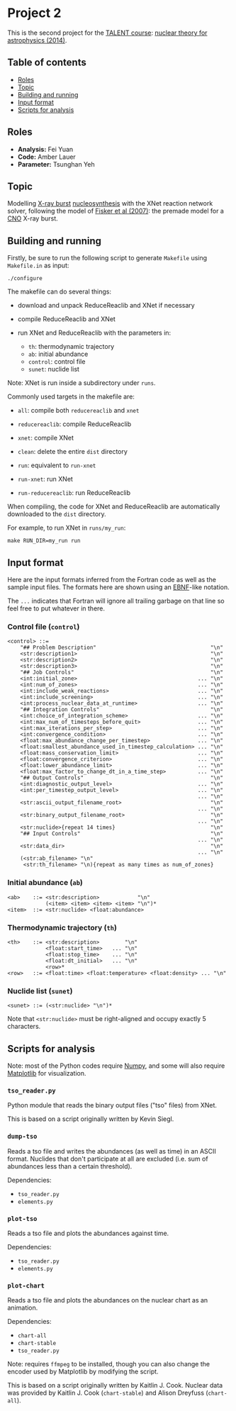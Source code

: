 Project 2
=========

This is the second project for the [TALENT course][1]:
[nuclear theory for astrophysics (2014)][2].


Table of contents
-----------------

  - [Roles](#roles)
  - [Topic](#topic)
  - [Building and running](#building-and-running)
  - [Input format](#input-format)
  - [Scripts for analysis](#scripts-for-analysis)

Roles
-----

  - **Analysis:**     Fei Yuan
  - **Code:**         Amber Lauer
  - **Parameter:**    Tsunghan Yeh

Topic
-----

Modelling [X-ray burst][5] [nucleosynthesis][6] with the XNet reaction network
solver, following the model of [Fisker et al (2007)][3]: the premade model for
a [CNO][4] X-ray burst.

Building and running
--------------------

Firstly, be sure to run the following script to generate `Makefile` using
`Makefile.in` as input:

    ./configure

The makefile can do several things:

  - download and unpack ReduceReaclib and XNet if necessary

  - compile ReduceReaclib and XNet

  - run XNet and ReduceReaclib with the parameters in:
      - `th`: thermodynamic trajectory
      - `ab`: initial abundance
      - `control`: control file
      - `sunet`: nuclide list

Note: XNet is run inside a subdirectory under `runs`.

Commonly used targets in the makefile are:

  - `all`: compile both `reducereaclib` and `xnet`

  - `reducereaclib`: compile ReduceReaclib

  - `xnet`: compile XNet

  - `clean`: delete the entire `dist` directory

  - `run`: equivalent to `run-xnet`

  - `run-xnet`: run XNet

  - `run-reducereaclib`: run ReduceReaclib

When compiling, the code for XNet and ReduceReaclib are automatically
downloaded to the `dist` directory.

For example, to run XNet in `runs/my_run`:

    make RUN_DIR=my_run run

Input format
------------

Here are the input formats inferred from the Fortran code as well as the
sample input files.  The formats here are shown using an [EBNF][7]-like
notation.

The `...` indicates that Fortran will ignore all trailing garbage on that line
so feel free to put whatever in there.

### Control file (`control`)

    <control> ::=
        "## Problem Description"                                    "\n"
        <str:description1>                                          "\n"
        <str:description2>                                          "\n"
        <str:description3>                                          "\n"
        "## Job Controls"                                           "\n"
        <int:initial_zone>                                      ... "\n"
        <int:num_of_zones>                                      ... "\n"
        <int:include_weak_reactions>                            ... "\n"
        <int:include_screening>                                 ... "\n"
        <int:process_nuclear_data_at_runtime>                   ... "\n"
        "## Integration Controls"                                   "\n"
        <int:choice_of_integration_scheme>                      ... "\n"
        <int:max_num_of_timesteps_before_quit>                  ... "\n"
        <int:max_iterations_per_step>                           ... "\n"
        <int:convergence_condition>                             ... "\n"
        <float:max_abundance_change_per_timestep>               ... "\n"
        <float:smallest_abundance_used_in_timestep_calculation> ... "\n"
        <float:mass_conservation_limit>                         ... "\n"
        <float:convergence_criterion>                           ... "\n"
        <float:lower_abundance_limit>                           ... "\n"
        <float:max_factor_to_change_dt_in_a_time_step>          ... "\n"
        "## Output Controls"                                        "\n"
        <int:diagnostic_output_level>                           ... "\n"
        <int:per_timestep_output_level>                         ... "\n"
                                                                ... "\n"
        <str:ascii_output_filename_root>                            "\n"
                                                                ... "\n"
        <str:binary_output_filename_root>                           "\n"
                                                                ... "\n"
        <str:nuclide>{repeat 14 times}                              "\n"
        "## Input Controls"                                         "\n"
                                                                ... "\n"
        <str:data_dir>                                              "\n"
                                                                ... "\n"
        (<str:ab_filename> "\n"
         <str:th_filename> "\n){repeat as many times as num_of_zones}

### Initial abundance (`ab`)

    <ab>    ::= <str:description>            "\n"
                (<item> <item> <item> <item> "\n")*
    <item>  ::= <str:nuclide> <float:abundance>

### Thermodynamic trajectory (`th`)

    <th>    ::= <str:description>        "\n"
                <float:start_time>   ... "\n"
                <float:stop_time>    ... "\n"
                <float:dt_initial>   ... "\n"
                <row>*
    <row>   ::= <float:time> <float:temperature> <float:density> ... "\n"

### Nuclide list (`sunet`)

    <sunet> ::= (<str:nuclide> "\n")*

Note that `<str:nuclide>` must be right-aligned and occupy exactly 5
characters.

Scripts for analysis
--------------------

Note: most of the Python codes require [Numpy][8], and some will also require
[Matplotlib][9] for visualization.

### `tso_reader.py`

Python module that reads the binary output files ("tso" files) from XNet.

This is based on a script originally written by Kevin Siegl.

### `dump-tso`

Reads a tso file and writes the abundances (as well as time) in an ASCII
format.  Nuclides that don't participate at all are excluded (i.e. sum of
abundances less than a certain threshold).

Dependencies:
  - `tso_reader.py`
  - `elements.py`

### `plot-tso`

Reads a tso file and plots the abundances against time.

Dependencies:
  - `tso_reader.py`
  - `elements.py`

### `plot-chart`

Reads a tso file and plots the abundances on the nuclear chart as an animation.

Dependencies:
  - `chart-all`
  - `chart-stable`
  - `tso_reader.py`

Note: requires `ffmpeg` to be installed, though you can also change the
encoder used by Matplotlib by modifying the script.

This is based on a script originally written by Kaitlin J. Cook.  Nuclear data
was provided by Kaitlin J. Cook (`chart-stable`) and Alison Dreyfuss
(`chart-all`).

[1]: http://nucleartalent.org
[2]: https://groups.nscl.msu.edu/jina/talent/wiki/Course_7
[3]: http://dx.doi.org/10.1086/519517
[4]: http://en.wikipedia.org/wiki/CNO_cycle
[5]: http://en.wikipedia.org/wiki/X-ray_burster
[6]: http://en.wikipedia.org/wiki/Nucleosynthesis
[7]: http://en.wikipedia.org/wiki/Extended_Backus%E2%80%93Naur_Form
[8]: http://numpy.org
[9]: http://matplotlib.org
